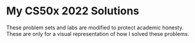 # My CS50x 2022 Solutions
These problem sets and labs are modified to protect academic honesty. These are only for a visual representation of how I solved these problems.
